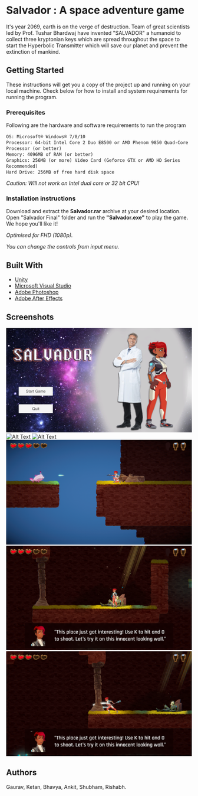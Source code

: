 # Salvador : A space adventure  game
It's year 2069,  earth is on the verge of destruction. Team of great scientists led  by  Prof. Tushar Bhardwaj have invented "SALVADOR" a humanoid  to collect three kryptonian keys which are spread throughout the space to start the Hyperbolic Transmitter which will save our planet and prevent the extinction of mankind.
## Getting Started
These instructions will get you a copy of the project up and running on your local machine. Check below for how to install and system requirements for running the program.
### Prerequisites 
Following are the hardware and software requirements to run the program
```
OS: Microsoft® Windows® 7/8/10
Processor: 64-bit Intel Core 2 Duo E8500 or AMD Phenom 9850 Quad-Core Processor (or better)
Memory: 4096MB of RAM (or better)
Graphics: 256MB (or more) Video Card (Geforce GTX or AMD HD Series Recommended)
Hard Drive: 256MB of free hard disk space
```
*Caution: Will not work on Intel dual core or 32 bit CPU!*
### Installation instructions
Download and extract the **Salvador.rar** archive at your desired location. Open "Salvador Final" folder and run the **"Salvador.exe"** to play the game. We hope you'll like it!

*Optimised for FHD (1080p).* 

*You can change the controls from input menu.*
## Built With
* [Unity](https://unity3d.com/)
* [Microsoft Visual Studio](https://visualstudio.microsoft.com/)
* [Adobe Photoshop](https://www.adobe.com/in/products/aftereffects.html)
* [Adobe After Effects](https://www.adobe.com/in/products/aftereffects.html)
## Screenshots
![Alt Text](https://github.com/ketan-ojha/Salvador/blob/master/ss1.png)
![Alt Text](https://github.com/ketan-ojha/Salvador/blob/master/ss2.png)
![Alt Text](https://github.com/ketan-ojha/Salvador/blob/master/ss3.png)
![Alt Text](https://github.com/ketan-ojha/Salvador/blob/master/ss4.png)
![Alt Text](https://github.com/ketan-ojha/Salvador/blob/master/ss5.png)
![Alt Text](https://github.com/ketan-ojha/Salvador/blob/master/ss6.png)
## Authors
Gaurav, Ketan, Bhavya, Ankit, Shubham, Rishabh.
